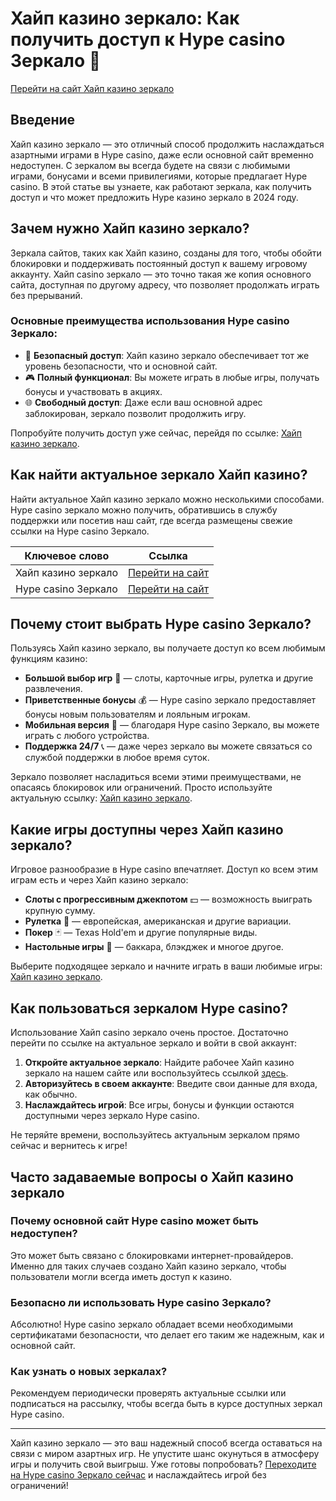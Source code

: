 # Хайп казино зеркало: Как получить доступ к Hype casino Зеркало 🎰

[Перейти на сайт Хайп казино зеркало](https://hypekaz.com/dc2f44ad0)

## Введение

Хайп казино зеркало — это отличный способ продолжить наслаждаться азартными играми в Hype casino, даже если основной сайт временно недоступен. С зеркалом вы всегда будете на связи с любимыми играми, бонусами и всеми привилегиями, которые предлагает Hype casino. В этой статье вы узнаете, как работают зеркала, как получить доступ и что может предложить Hype казино зеркало в 2024 году.

## Зачем нужно Хайп казино зеркало?

Зеркала сайтов, таких как Хайп казино, созданы для того, чтобы обойти блокировки и поддерживать постоянный доступ к вашему игровому аккаунту. Хайп casino зеркало — это точно такая же копия основного сайта, доступная по другому адресу, что позволяет продолжать играть без прерываний.

### Основные преимущества использования Hype casino Зеркало:

- 🔐 **Безопасный доступ**: Хайп казино зеркало обеспечивает тот же уровень безопасности, что и основной сайт.
- 🎮 **Полный функционал**: Вы можете играть в любые игры, получать бонусы и участвовать в акциях.
- 🌐 **Свободный доступ**: Даже если ваш основной адрес заблокирован, зеркало позволит продолжить игру.

Попробуйте получить доступ уже сейчас, перейдя по ссылке: [Хайп казино зеркало](https://hypekaz.com/dc2f44ad0).

## Как найти актуальное зеркало Хайп казино?

Найти актуальное Хайп казино зеркало можно несколькими способами. Hype casino зеркало можно получить, обратившись в службу поддержки или посетив наш сайт, где всегда размещены свежие ссылки на Hype casino Зеркало.

| Ключевое слово        | Ссылка                               |
|-----------------------|---------------------------------------|
| Хайп казино зеркало   | [Перейти на сайт](https://hypekaz.com/dc2f44ad0) |
| Hype casino Зеркало   | [Перейти на сайт](https://hypekaz.com/dc2f44ad0) |

## Почему стоит выбрать Hype casino Зеркало?

Пользуясь Хайп казино зеркало, вы получаете доступ ко всем любимым функциям казино:

- **Большой выбор игр** 🎰 — слоты, карточные игры, рулетка и другие развлечения.
- **Приветственные бонусы** 💰 — Hype casino зеркало предоставляет бонусы новым пользователям и лояльным игрокам.
- **Мобильная версия** 📱 — благодаря Hype casino Зеркало, вы можете играть с любого устройства.
- **Поддержка 24/7** 📞 — даже через зеркало вы можете связаться со службой поддержки в любое время суток.

Зеркало позволяет насладиться всеми этими преимуществами, не опасаясь блокировок или ограничений. Просто используйте актуальную ссылку: [Хайп казино зеркало](https://hypekaz.com/dc2f44ad0).

## Какие игры доступны через Хайп казино зеркало?

Игровое разнообразие в Hype casino впечатляет. Доступ ко всем этим играм есть и через Хайп казино зеркало:

- **Слоты с прогрессивным джекпотом** 💵 — возможность выиграть крупную сумму.
- **Рулетка** 🎡 — европейская, американская и другие вариации.
- **Покер** 🃏 — Texas Hold'em и другие популярные виды.
- **Настольные игры** 🎲 — баккара, блэкджек и многое другое.

Выберите подходящее зеркало и начните играть в ваши любимые игры: [Хайп казино зеркало](https://hypekaz.com/dc2f44ad0).

## Как пользоваться зеркалом Hype casino?

Использование Хайп casino зеркало очень простое. Достаточно перейти по ссылке на актуальное зеркало и войти в свой аккаунт:

1. **Откройте актуальное зеркало**: Найдите рабочее Хайп казино зеркало на нашем сайте или воспользуйтесь ссылкой [здесь](https://hypekaz.com/dc2f44ad0).
2. **Авторизуйтесь в своем аккаунте**: Введите свои данные для входа, как обычно.
3. **Наслаждайтесь игрой**: Все игры, бонусы и функции остаются доступными через зеркало Hype casino.

Не теряйте времени, воспользуйтесь актуальным зеркалом прямо сейчас и вернитесь к игре!

## Часто задаваемые вопросы о Хайп казино зеркало

### Почему основной сайт Hype casino может быть недоступен?

Это может быть связано с блокировками интернет-провайдеров. Именно для таких случаев создано Хайп казино зеркало, чтобы пользователи могли всегда иметь доступ к казино.

### Безопасно ли использовать Hype casino Зеркало?

Абсолютно! Hype casino зеркало обладает всеми необходимыми сертификатами безопасности, что делает его таким же надежным, как и основной сайт.

### Как узнать о новых зеркалах?

Рекомендуем периодически проверять актуальные ссылки или подписаться на рассылку, чтобы всегда быть в курсе доступных зеркал Hype casino.

---

Хайп казино зеркало — это ваш надежный способ всегда оставаться на связи с миром азартных игр. Не упустите шанс окунуться в атмосферу игры и получить свой выигрыш. Уже готовы попробовать? [Переходите на Hype casino Зеркало сейчас](https://hypekaz.com/dc2f44ad0) и наслаждайтесь игрой без ограничений!
